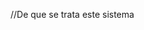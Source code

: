 //De que se trata este sistema
<!-- //cambiar password 
router.post('/changepassword', (req, res) => {
  if (req.body.password !== req.body.confirmpassword) {
    req.flash('error_msg', 'Las contraseñas no coinciden');
    return res.redirect('/changepassword')
  }
  User.findOne({ email: req.user.email })
    .then(usuario => {
      usuario.setPassword(req.body.password, error => {
        usuario.save()
          .then(usuario => {
            req.flash('success_msg', 'La contraseña se modifico exitosamente');
            res.redirect('/login')
          })
          .catch(error => {
            req.flash('error_msg', 'Error:' + error)
            res.redirect('/changepassword')
          })
      })
    })
}) -->